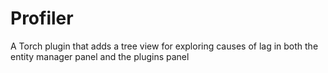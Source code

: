 # Profiler
A Torch plugin that adds a tree view for exploring causes of lag in both the entity manager panel and the plugins panel
